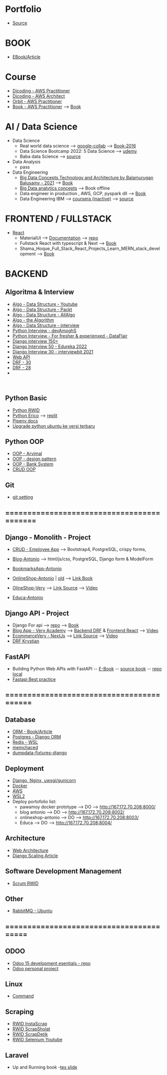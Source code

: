# Portfolio
- [Source](https://github.com/ArisPython/portfolio)
# BOOK
- [EBook/Article](https://github.com/ArisDjango/DjangoBook)
# Course
- [Dicoding - AWS Practitioner](https://github.com/ArisOther/aws-dicoding)
- [Dicoding - AWS Architect](https://github.com/ArisOther/AWS-dicoding-architect)
- [Orbit - AWS Practitioner](https://github.com/ArisOther/Orbit-aws)
- [Book - AWS Practitioner](https://github.com/ArisOther/aws_book) --> [Book](https://drive.google.com/file/d/1_YkuFkQ6uKjqOqMCiMKeGThRLdYQQWF1/view?usp=sharing)
# AI / Data Science 
- Data Science
  - Real world data science --> [google-collab](https://colab.research.google.com/drive/1IHN7qcaBUgr1vZ5YZPQTBsAEcKg0e_c5) --> [Book-2016](https://drive.google.com/file/d/1oQsW7_r7UtTKMBzqyvQ-_HDBj00KV-k-/view)
  - Data Science Bootcamp 2022: 5 Data Science --> [udemy](https://www.udemy.com/course/data-science-bootcamp-with-python/learn/lecture/25470578?start=15#overview)
  - Baba data Science --> [source](https://github.com/ArisArtificial/baba-data-science)
- Data Analysis
  - pass
- Data Engineering
  - [Big Data Concepts Technology and Architecture by Balamurugan Balusamy - 2021](https://github.com/ArisArtificial/bigdata/blob/main/big%20data%20tech.md) --> [Book](https://drive.google.com/file/d/1FFbnkUk9RBcpw73mGi1Kn97045pqlSBJ/view?usp=sharing)
  - [Big Data analytics concepts](https://github.com/ArisArtificial/bigdata/blob/main/README.md) --> Book offline
  - Data engineer in production , AWS, GCP, pyspark dll --> [Book](https://drive.google.com/file/d/19-_753cKqgI1vvpca4u9HRhQa30x8ynb/view?usp=sharing)
  - Data Engineering IBM --> [coursera (inactive)](https://www.coursera.org/professional-certificates/ibm-data-engineer#courses) --> [source](#)
  
# FRONTEND / FULLSTACK
- [React](https://github.com/winandiaris/b_other/blob/main/react-collection.md)
  - MaterialUI --> [Documentation](https://mui.com/material-ui/getting-started/installation/) --> [repo](https://github.com/ArisReactNode/MaterialUi)
  - Fullstack React with typescript & Next --> [Book](https://drive.google.com/file/d/1oZpbc4eR2GABea1djTQk-9UibtHtRQ8n/view)
  - Shama_Hoque_Full_Stack_React_Projects_Learn_MERN_stack_development --> [Book](https://drive.google.com/file/d/18AKMHrB4YmMwDNo4-ydEbVDON8OL9Ln6/view?usp=sharing)
# BACKEND
## Algoritma & Interview
- [Algo - Data Structure - Youtube](https://github.com/ArisOther/pythonDataAlgoYoutube)
- [Algo - Data Structure - Packt](https://github.com/PacktPublishing/Python-Data-Structures-and-Algorithms)
- [Algo - Data Structure - AllAlgo](https://github.com/AllAlgorithms/python)
- [Algo - the Algorithm](https://github.com/TheAlgorithms/Python)
- [Algo - Data Structure - interview](https://github.com/jmportilla/Python-for-Algorithms--Data-Structures--and-Interviews)
- [Python Interview - devAmoghS](https://github.com/devAmoghS/Python-Interview-Problems-for-Practice)
- [Python Interview - For fresher & experienxed - DataFlair](https://data--flair-training.cdn.ampproject.org/c/s/data-flair.training/blogs/django-interview-questions-and-answers/amp/)
- [Django interview 150+](https://www.kausalvikash.in/python-django-interview-questions-and-answers-for-freshers/)
- [Django Interview 50 - Edureka 2022](https://www.edureka.co/blog/interview-questions/django-interview-questions/)
- [Django Interview 30 - interviewbit 2021](https://www.interviewbit.com/django-interview-questions/)
- [Web API ](https://www.katalon.com/resources-center/blog/web-api-testing-interview-questions/)
- [DRF - 30](https://reposhub.com/python/natural-language-processing/PragatiVerma18-DRF-Interview-Prep.html)
- [DRF - 28](https://www.fatalerrors.org/a/drf-interview-questions-and-summary.html)
- 
<br>

## Python Basic
- [Python RWID](https://github.com/ArisPython/PythonDasarRWID)
- [Python Erico](https://github.com/ArisPython/PythonDasarErico) --> [replit](https://replit.com/@winandiaris/PythonDasarErico)
- [Pipenv docs](https://pipenv-fork.readthedocs.io/en/latest/basics.html)
- [Upgrade python ubuntu ke versi terbaru](https://cloudbytes.dev/snippets/upgrade-python-to-latest-version-on-ubuntu-linux)

## Python OOP
- [OOP - Arvimal](https://github.com/arvimal/Python-and-OOP)
- [OOP - design pattern](https://github.com/evgeniypoznyak/python-oop-design-patterns)
- [OOP - Bank System](https://github.com/Hemil96/oop-python-example)
- [CRUD OOP](#)

## Git
- [git setting](https://github.com/ArisOther/gitAris)

## ==========================================

## Django - Monolith - Project
- [CRUD - Employee App](https://github.com/ArisDjango/CrudEmployeeSimple) --> Bootstrap4, PostgreSQL, crispy forms, 
- [Blog-Antonio](https://github.com/ArisDjango/BlogAntonio) --> html/js/css, PostgreSQL, Django form & ModelForm
- [BookmarksApp-Antonio](https://github.com/ArisDjango/SosmedAntonio)
- [OnlineShop-Antonio](https://github.com/ArisDjango/OnlineShopAntonioReborn2) | [old](https://github.com/ArisDjango/OnlineShopAntonioReborn) --> [Link Book](https://drive.google.com/file/d/14IpT-bfkBDlQoyV_qRJQ3VfdvLQ8H3kM/view)
- [OlineShop-Very](https://github.com/ArisDjango/ecomVery) --> [Link Source](https://github.com/veryacademy/django-ecommerce-project) --> [Video](https://www.youtube.com/watch?v=UqSJCVePEWU&list=PLOLrQ9Pn6caxY4Q1U9RjO1bulQp5NDYS_)

- [Educa-Antonio](https://github.com/ArisDjango/EducaAntonio)


## Django API - Project
- Django For api --> [repo](https://github.com/ArisDjango/DjangoForApi) --> [Book](https://drive.google.com/file/d/1bxxF8TtzmGCOxcBr3d3CPtthdK5YGJRN/view)
- [Blog App - Very Academy]((https://github.com/ArisDjango/CrudVeryAcademy)) --> [Backend DRF](https://github.com/ArisDjango/CrudVeryAcademy) & [Frontend React](https://github.com/ArisDjango/CrudVeryAcademyReact2) --> [Video](https://www.youtube.com/watch?v=soxd_xdHR0o&list=PLOLrQ9Pn6caw0PjVwymNc64NkUNbZlhFw&index=1)
- [EcommerceVery - NextJs](#) --> [Link Source](#) --> [Video](https://www.youtube.com/watch?v=AuRmc9OTC1s&list=PLOLrQ9Pn6cayDs8VMTWyvjrVkbnK15Juo)
- [DRF Krystian](https://github.com/ArisDjango/CrudPythonKrystian)

## FastAPI
- Building Python Web APIs with FastAPI -- [E-Book](https://drive.google.com/file/d/1FOfUGQQea9kWZ7YZXLGCpSkMC_apHDLq/view?usp=sharing) -- [source book](https://github.com/PacktPublishing/Building-Python-Web-APIs-with-FastAPI/tree/main/ch01) -- [repo local](https://github.com/ArisPython/fastapi)
- [Fastapi Best practice](https://github.com/zhanymkanov/fastapi-best-practices)
## =========================================
## Database
- [ORM - Book/Article](https://github.com/ArisDjango/orm-postgres/blob/main/ORM-article.md)
- [Postgres - Django ORM](https://github.com/ArisDjango/orm-postgres)
- [Redis - WSL](https://github.com/ArisDjango/orm-postgres/blob/main/redis.md)
- [memchaced](https://github.com/ArisDjango/orm-postgres/blob/main/memchace.md)
- [dumpdata-fixtures-django](https://github.com/ArisDjango/orm-postgres/blob/main/dumpdata-django.md)

## Deployment
- [Django, Nginx, uwsgi/gunicorn](https://github.com/ArisOther/deploy/blob/main/django-uwsgi-nginx.md)
- [Docker](https://github.com/ArisOther/deploy/blob/main/DOCKER.md)
- [AWS](https://github.com/ArisOther/deploy/blob/main/aws.md)
- [WSL2](https://github.com/ArisOther/deploy)
- Deploy portofolio list:
  - pawamoy docker prototype --> DO --> http://167.172.70.208:8000/
  - blog antonio --> DO --> http://167.172.70.208:8002/
  - onlineshop-antonio --> DO --> http://167.172.70.208:8003/
  - Educa --> DO --> http://167.172.70.208:8004/


## Architecture
- [Web Architecture]()
- [Django Scaling Article](https://github.com/ArisDjango/DjangoBook/blob/main/DjangoScaling.md)

## Software Development Management
- [Scrum RWID](https://github.com/ArisOther/scrum)

## Other
- [RabbitMQ - Ubuntu](https://www.rabbitmq.com/install-debian.html)
## ========================================


## ODOO
- [Odoo 15 development esentials - repo](https://github.com/PacktPublishing/Odoo-15-Development-Essentials)
- [Odoo personal project](https://github.com/ArisPython/odoo)

## Linux
- [Command](https://github.com/winandiaris/a_compilationRepo/blob/main/linux.md)

## Scraping
- [RWID InstaScrap](https://github.com/ArisScrap/instaScrap)
- [RWID ScrapSholat](https://github.com/ArisScrap/ScrapSholat)
- [RWID ScrapDetik](https://github.com/ArisScrap/scrapingDetik)
- [RWID Selenium Youtube](https://github.com/ArisScrap/selenYoutube)

## Laravel
- Up and Running book
-[tes slide](https://docs.google.com/presentation/d/10SXecYH1MBlI3xwt4OMhY14k0vabW7WydtbQqpZnfQk/edit?usp=sharing)
